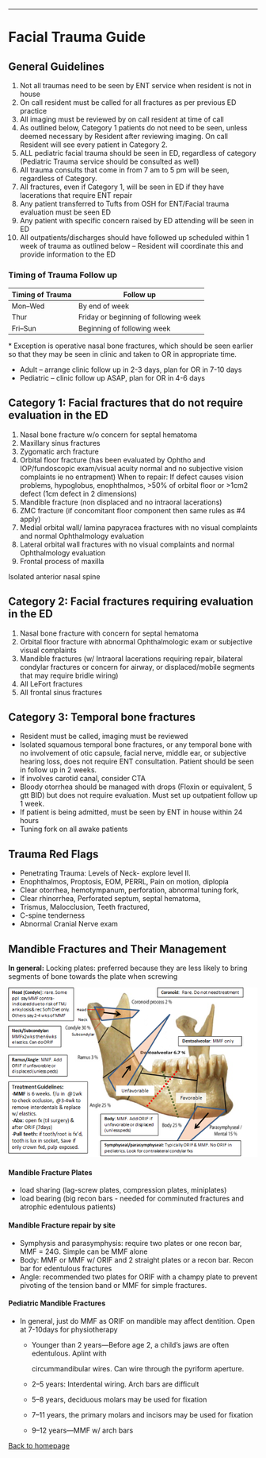 
------


# Facial Trauma Guide

## General Guidelines

 1. Not all traumas need to be seen by ENT service when resident is not in house
 2. On call resident must be called for all fractures as per previous ED practice
 3. All imaging must be reviewed by on call resident at time of call
 4. As outlined below, Category 1 patients do not need to be seen, unless deemed necessary by Resident after reviewing imaging. On call Resident will see every patient in Category 2.
 5. ALL pediatric facial trauma should be seen in ED, regardless of category (Pediatric Trauma service should be consulted as well)
 6. All trauma consults that come in from 7 am to 5 pm will be seen, regardless of Category.
 7. All fractures, even if Category 1, will be seen in ED if they have lacerations that require ENT repair
 8. Any patient transferred to Tufts from OSH for ENT/Facial trauma evaluation must be seen ED
 9. Any patient with specific concern raised by ED attending will be seen in ED
10. All outpatients/discharges should have followed up scheduled within 1 week of trauma as outlined below – Resident will coordinate this and provide information to the ED

### Timing of Trauma Follow up

| **Timing of Trauma** | **Follow up** |
|----|----|
| Mon–Wed | By end of week |
| Thur | Friday or beginning of following week |
| Fri–Sun | Beginning of following week |

\* Exception is operative nasal bone fractures, which should be seen earlier so that they may be seen in clinic and taken to OR in appropriate time. 
* Adult – arrange clinic follow up in 2-3 days, plan for OR in 7-10 days
* Pediatric – clinic follow up ASAP, plan for OR in 4-6 days


## Category 1: Facial fractures that do not require evaluation in the ED

1. Nasal bone fracture w/o concern for septal hematoma
2. Maxillary sinus fractures
3. Zygomatic arch fracture
4. Orbital floor fracture (has been evaluated by Ophtho and IOP/fundoscopic exam/visual acuity normal and no subjective vision complaints ie no entrapment)
   When to repair: If defect causes vision problems, hypoglobus, enophthalmos, >50% of orbital floor or >1cm2 defect (1cm defect in 2 dimensions)
5. Mandible fracture (non displaced and no intraoral lacerations)
6. ZMC fracture (if concomitant floor component then same rules as #4 apply)
7. Medial orbital wall/ lamina papyracea fractures with no visual complaints and normal Ophthalmology evaluation
8. Lateral orbital wall fractures with no visual complaints and normal Ophthalmology evaluation
9. Frontal process of maxilla

Isolated anterior nasal spine


## Category 2: Facial fractures requiring evaluation in the ED

1. Nasal bone fracture with concern for septal hematoma
2. Orbital floor fracture with abnormal Ophthalmologic exam or subjective visual complaints
3. Mandible fractures (w/ Intraoral lacerations requiring repair, bilateral condylar fractures or concern for airway, or displaced/mobile segments that may require bridle wiring)
4. All LeFort fractures
5. All frontal sinus fractures


## Category 3: Temporal bone fractures

* Resident must be called, imaging must be reviewed
* Isolated squamous temporal bone fractures, or any temporal bone with no involvement of otic capsule, facial nerve, middle ear, or subjective hearing loss, does not require ENT consultation. Patient should be seen in follow up in 2 weeks.
* If involves carotid canal, consider CTA
* Bloody otorrhea should be managed with drops (Floxin or equivalent, 5 gtt BID) but does not require evaluation. Must set up outpatient follow up 1 week.
* If patient is being admitted, must be seen by ENT in house within 24 hours
* Tuning fork on all awake patients


## Trauma Red Flags

* Penetrating Trauma: Levels of Neck- explore level II.
* Enophthalmos, Proptosis, EOM, PERRL, Pain on motion, diplopia
* Clear otorrhea, hemotympanum, perforation, abnormal tuning fork,
* Clear rhinorrhea, Perforated septum, septal hematoma,
* Trismus, Malocclusion, Teeth fractured,
* C-spine tenderness
* Abnormal Cranial Nerve exam


## Mandible Fractures and Their Management

**In general:** Locking plates: preferred because they are less likely to bring segments of bone towards the plate when screwing


![Mandible Fracture Subtypes](../media/image2.png "Mandible Fractures and Their management")


#### Mandible Fracture Plates

* load sharing (lag-screw plates, compression plates, miniplates)
* load bearing (big recon bars - needed for comminuted fractures and atrophic edentulous patients)

#### Mandible Fracture repair by site

* Symphysis and parasymphysis: require two plates or one recon bar, MMF = 24G. Simple can be MMF alone
* Body: MMF or MMF w/ ORIF and 2 straight plates or a recon bar. Recon bar for edentulous fractures
* Angle: recommended two plates for ORIF with a champy plate to prevent pivoting of the tension band or MMF for simple fractures.

#### Pediatric Mandible Fractures

* In general, just do MMF as ORIF on mandible may affect dentition. Open at 7-10days for physiotherapy
  * Younger than 2 years—Before age 2, a child’s jaws are often edentulous. Aplint with

    circummandibular wires. Can wire through the pyriform aperture.
  * 2–5 years: Interdental wiring. Arch bars are difficult
  * 5–8 years, deciduous molars may be used for fixation
  * 7–11 years, the primary molars and incisors may be used for fixation
  * 9–12 years—MMF w/ arch bars


[Back to homepage](index.html)



